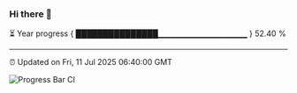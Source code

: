 ### Hi there 👋

⏳ Year progress { ███████████████▁▁▁▁▁▁▁▁▁▁▁▁▁▁▁ } 52.40 %

---

⏰ Updated on Fri, 11 Jul 2025 06:40:00 GMT

![Progress Bar CI](https://github.com/DhruviPatel157/GitHub-Actions-Demo/workflows/Progress%20Bar%20CI/badge.svg)

